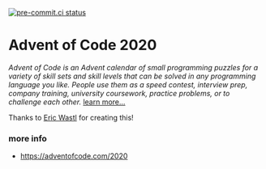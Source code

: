[![pre-commit.ci status](https://results.pre-commit.ci/badge/github/theendlessriver13/AdventOfCode2020/master.svg)](https://results.pre-commit.ci/latest/github/theendlessriver13/AdventOfCode2020/master)

# Advent of Code 2020

_Advent of Code is an Advent calendar of small programming puzzles for a variety of skill sets and skill levels that can be solved in any programming language you like. People use them as a speed contest, interview prep, company training, university coursework, practice problems, or to challenge each other._ [learn more...](https://adventofcode.com/2020/about)

Thanks to [Eric Wastl](https://github.com/topaz) for creating this!

### more info
- https://adventofcode.com/2020
